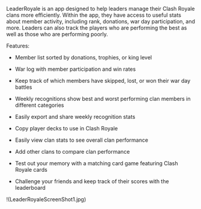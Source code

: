 

LeaderRoyale is an app designed to help leaders manage their Clash Royale clans more efficiently.
Within the app, they have access to useful stats about member activity, including rank, donations, war day participation, and more. Leaders can also track the players who are performing the best as well as those who are performing poorly.

Features:
 * Member list sorted by donations, trophies, or king level 

 * War log with member participation and win rates

* Keep track of which members have skipped, lost, or won their war day battles

* Weekly recognitions show best and worst performing clan members in different categories

* Easily export and share weekly recognition stats

* Copy player decks to use in Clash Royale

* Easily view clan stats to see overall clan performance

* Add other clans to compare clan performance

* Test out your memory with a matching card game featuring Clash Royale cards

* Challenge your friends and keep track of their scores with the leaderboard

!(LeaderRoyaleScreenShot1.jpg)
